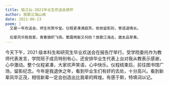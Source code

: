 ```yaml
---
title: 临江仙·2021毕业生欢送会感怀
author: 放歌江海山阙
date: 2021-06-23
poem: |
  又是一年欢送会，师生欢聚华堂。仪程紧凑满庭芳。依依留影别，寄语道情长。

  后辈风华胜我辈，青春旗帜飞扬。繁霜两鬓又何妨？放歌江海去，邀友品芽黄。
---
```


今天下午，2021 级本科生和研究生毕业欢送会在报告厅举行。受学院委托作为教师代表发言，学院班子成员特别有心，还安排毕业生代表上台对我从教表示感谢，心中激动。整个仪程紧凑，大家欢声笑语，心中快乐。仪程结束后，前往图书馆广场，留影纪念。今年是我退休之年，看到毕业生们有好的去处，十分高兴。看到新辈风华正茂，相信新辈一定会创造出比我辈的辉煌。有感于斯，特填词以记。
